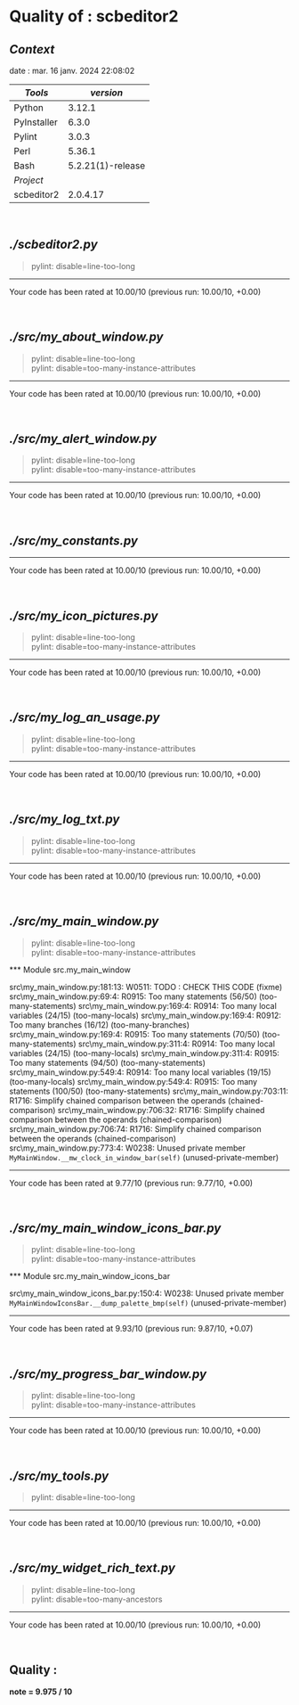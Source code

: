 # **Quality of :** **scbeditor2**

## *Context*

date :  mar. 16 janv. 2024 22:08:02

| *Tools* | *version* |
| -------------- | -------------------------------- |
| Python | 3.12.1 |
| PyInstaller | 6.3.0 |
| Pylint | 3.0.3 |
| Perl | 5.36.1 |
| Bash | 5.2.21(1)-release |
| *Project* |  |
| scbeditor2 | 2.0.4.17 |

&nbsp;

## *./scbeditor2.py*

> pylint: disable=line-too-long
  
--------------------------------------------------------------------
Your code has been rated at 10.00/10 (previous run: 10.00/10, +0.00)

&nbsp;

## *./src/my_about_window.py*

> pylint: disable=line-too-long  
> pylint: disable=too-many-instance-attributes  
  
--------------------------------------------------------------------
Your code has been rated at 10.00/10 (previous run: 10.00/10, +0.00)

&nbsp;

## *./src/my_alert_window.py*

> pylint: disable=line-too-long  
> pylint: disable=too-many-instance-attributes  
  
--------------------------------------------------------------------
Your code has been rated at 10.00/10 (previous run: 10.00/10, +0.00)

&nbsp;

## *./src/my_constants.py*

--------------------------------------------------------------------
Your code has been rated at 10.00/10 (previous run: 10.00/10, +0.00)

&nbsp;

## *./src/my_icon_pictures.py*

> pylint: disable=line-too-long  
> pylint: disable=too-many-instance-attributes  
  
--------------------------------------------------------------------
Your code has been rated at 10.00/10 (previous run: 10.00/10, +0.00)

&nbsp;

## *./src/my_log_an_usage.py*

> pylint: disable=line-too-long  
> pylint: disable=too-many-instance-attributes  
  
--------------------------------------------------------------------
Your code has been rated at 10.00/10 (previous run: 10.00/10, +0.00)

&nbsp;

## *./src/my_log_txt.py*

> pylint: disable=line-too-long  
> pylint: disable=too-many-instance-attributes  
  
--------------------------------------------------------------------
Your code has been rated at 10.00/10 (previous run: 10.00/10, +0.00)

&nbsp;

## *./src/my_main_window.py*

> pylint: disable=line-too-long  
> pylint: disable=too-many-instance-attributes  
  
*** Module src.my_main_window  

src\my_main_window.py:181:13: W0511: TODO : CHECK THIS CODE (fixme)
src\my_main_window.py:69:4: R0915: Too many statements (56/50) (too-many-statements)
src\my_main_window.py:169:4: R0914: Too many local variables (24/15) (too-many-locals)
src\my_main_window.py:169:4: R0912: Too many branches (16/12) (too-many-branches)
src\my_main_window.py:169:4: R0915: Too many statements (70/50) (too-many-statements)
src\my_main_window.py:311:4: R0914: Too many local variables (24/15) (too-many-locals)
src\my_main_window.py:311:4: R0915: Too many statements (94/50) (too-many-statements)
src\my_main_window.py:549:4: R0914: Too many local variables (19/15) (too-many-locals)
src\my_main_window.py:549:4: R0915: Too many statements (100/50) (too-many-statements)
src\my_main_window.py:703:11: R1716: Simplify chained comparison between the operands (chained-comparison)
src\my_main_window.py:706:32: R1716: Simplify chained comparison between the operands (chained-comparison)
src\my_main_window.py:706:74: R1716: Simplify chained comparison between the operands (chained-comparison)
src\my_main_window.py:773:4: W0238: Unused private member `MyMainWindow.__mw_clock_in_window_bar(self)` (unused-private-member)

------------------------------------------------------------------
Your code has been rated at 9.77/10 (previous run: 9.77/10, +0.00)

&nbsp;

## *./src/my_main_window_icons_bar.py*

> pylint: disable=line-too-long  
> pylint: disable=too-many-instance-attributes  
  
*** Module src.my_main_window_icons_bar  

src\my_main_window_icons_bar.py:150:4: W0238: Unused private member `MyMainWindowIconsBar.__dump_palette_bmp(self)` (unused-private-member)

------------------------------------------------------------------
Your code has been rated at 9.93/10 (previous run: 9.87/10, +0.07)

&nbsp;

## *./src/my_progress_bar_window.py*

> pylint: disable=line-too-long  
> pylint: disable=too-many-instance-attributes  
  
--------------------------------------------------------------------
Your code has been rated at 10.00/10 (previous run: 10.00/10, +0.00)

&nbsp;

## *./src/my_tools.py*

> pylint: disable=line-too-long
  
--------------------------------------------------------------------
Your code has been rated at 10.00/10 (previous run: 10.00/10, +0.00)

&nbsp;

## *./src/my_widget_rich_text.py*

> pylint: disable=line-too-long  
> pylint: disable=too-many-ancestors  
  
--------------------------------------------------------------------
Your code has been rated at 10.00/10 (previous run: 10.00/10, +0.00)

&nbsp;

## **Quality** :
**note = 9.975 / 10**

